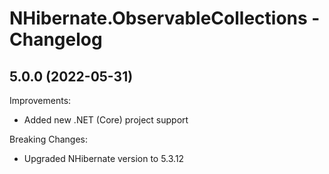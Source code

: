 # NHibernate.ObservableCollections - Changelog

## 5.0.0 (2022-05-31)

Improvements:
- Added new .NET (Core) project support

Breaking Changes:
- Upgraded NHibernate version to 5.3.12
